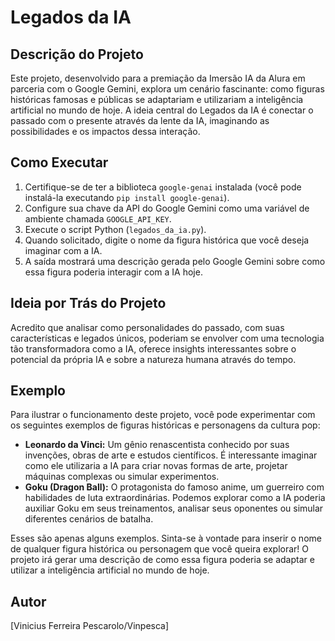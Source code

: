 # Legados da IA

## Descrição do Projeto

Este projeto, desenvolvido para a premiação da Imersão IA da Alura em parceria com o Google Gemini, explora um cenário fascinante: como figuras históricas famosas e públicas se adaptariam e utilizariam a inteligência artificial no mundo de hoje. A ideia central do Legados da IA é conectar o passado com o presente através da lente da IA, imaginando as possibilidades e os impactos dessa interação.

## Como Executar

1.  Certifique-se de ter a biblioteca `google-genai` instalada (você pode instalá-la executando `pip install google-genai`).
2.  Configure sua chave da API do Google Gemini como uma variável de ambiente chamada `GOOGLE_API_KEY`.
3.  Execute o script Python (`legados_da_ia.py`).
4.  Quando solicitado, digite o nome da figura histórica que você deseja imaginar com a IA.
5.  A saída mostrará uma descrição gerada pelo Google Gemini sobre como essa figura poderia interagir com a IA hoje.

## Ideia por Trás do Projeto

Acredito que analisar como personalidades do passado, com suas características e legados únicos, poderiam se envolver com uma tecnologia tão transformadora como a IA, oferece insights interessantes sobre o potencial da própria IA e sobre a natureza humana através do tempo.

## Exemplo

Para ilustrar o funcionamento deste projeto, você pode experimentar com os seguintes exemplos de figuras históricas e personagens da cultura pop:

* **Leonardo da Vinci:** Um gênio renascentista conhecido por suas invenções, obras de arte e estudos científicos. É interessante imaginar como ele utilizaria a IA para criar novas formas de arte, projetar máquinas complexas ou simular experimentos.
* **Goku (Dragon Ball):** O protagonista do famoso anime, um guerreiro com habilidades de luta extraordinárias. Podemos explorar como a IA poderia auxiliar Goku em seus treinamentos, analisar seus oponentes ou simular diferentes cenários de batalha.

Esses são apenas alguns exemplos. Sinta-se à vontade para inserir o nome de qualquer figura histórica ou personagem que você queira explorar! O projeto irá gerar uma descrição de como essa figura poderia se adaptar e utilizar a inteligência artificial no mundo de hoje.

## Autor

\[Vinicius Ferreira Pescarolo/Vinpesca]
